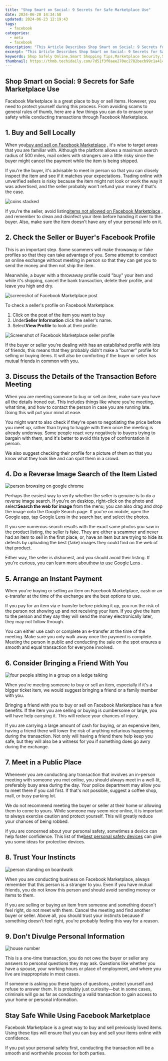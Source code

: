 ```yaml
---
title: "Shop Smart on Social: 9 Secrets for Safe Marketplace Use"
date: 2024-06-20 14:34:58
updated: 2024-06-23 12:19:43
tags:
  - facebook
categories:
  - meta
  - facebook
description: "This Article Describes Shop Smart on Social: 9 Secrets for Safe Marketplace Use"
excerpt: "This Article Describes Shop Smart on Social: 9 Secrets for Safe Marketplace Use"
keywords: Shop Safely Online,Smart Shopping Tips,Marketplace Security,Safe Social Shopping,Secure Online Buying,Navigate E-Markets Wisely,Savvy Digital Purchasing
thumbnail: https://thmb.techidaily.com/7d51f3f0aee270ec2782becb99c1a414abb8cba30f3dde81226f486e6ab605fb.jpg
---
```


## Shop Smart on Social: 9 Secrets for Safe Marketplace Use

 Facebook Marketplace is a great place to buy or sell items. However, you need to protect yourself during this process. From avoiding scams to general rules of thumb, here are a few things you can do to ensure your safety while conducting transactions through Facebook Marketplace.

## 1\. Buy and Sell Locally

 When you[buy and sell on Facebook Marketplace](https://www.makeuseof.com/what-is-facebook-marketplace/) , it's wise to target areas that you are familiar with. Although the platform allows a maximum search radius of 500 miles, mail orders with strangers are a little risky since the buyer might cancel the payment while the item is being shipped.

 If you're the buyer, it's advisable to meet in person so that you can closely inspect the item and see if it matches your expectations. Trading online with unverified sellers is risky because the item might not look or work the way it was advertised, and the seller probably won't refund your money if that's the case.

![coins stacked](https://static1.makeuseofimages.com/wordpress/wp-content/uploads/2020/11/Stacked-Coins.jpg)

 If you're the seller, avoid listing[items not allowed on Facebook Marketplace](https://www.facebook.com/policies%5Fcenter/commerce) , and remember to clean and disinfect your item before handing it over to the buyer. Also, make sure the item doesn't have any of your personal info on it.

## 2\. Check the Seller or Buyer's Facebook Profile

 This is an important step. Some scammers will make throwaway or fake profiles so that they can take advantage of you. Some attempt to conduct an online exchange without meeting in person so that they can get you to send the money and then not ship the item.

 Meanwhile, a buyer with a throwaway profile could "buy" your item and while it's shipping, cancel the bank transaction, delete their profile, and leave you high and dry.

![screenshot of Facebook Marketplace post](https://static1.makeuseofimages.com/wordpress/wp-content/uploads/2020/11/Screenshot-Facebook-Marketplace-Post.jpg)

To check a seller's profile on Facebook Marketplace:

1. Click on the post of the item you want to buy
2. Under**Seller Information** click the seller's name.
3. Select**View Profile** to look at their profile.

![Screenshot of Facebook Marketplace seller profile](https://static1.makeuseofimages.com/wordpress/wp-content/uploads/2020/11/Screenshot-Facebook-Marketplace-Seller-Profile.jpg)

 If the buyer or seller you're dealing with has an established profile with lots of friends, this means that they probably didn't make a "burner" profile for selling or buying items. It will also be comforting if the buyer or seller has mutual friends in common with you.

## 3\. Discuss the Details of the Transaction Before Meeting

 When you are meeting someone to buy or sell an item, make sure you have all the details ironed out. This includes things like where you're meeting, what time, and how to contact the person in case you are running late. Doing this will put your mind at ease.

 You might want to also check if they're open to negotiating the price before you meet up, rather than trying to haggle with them once the meeting is already underway. Some people react very negatively to buyers trying to bargain with them, and it's better to avoid this type of confrontation in person.

 We also suggest checking their profile for a picture of them so that you know what they look like and can spot them in a crowd.

## 4\. Do a Reverse Image Search of the Item Listed

![person browsing on google chrome](https://static1.makeuseofimages.com/wordpress/wp-content/uploads/2022/10/person-browsing-on-google-chrome.jpg)

 Perhaps the easiest way to verify whether the seller is genuine is to do a reverse image search. If you're on desktop, right-click on the photo and select**Search the web for image** from the menu; you can also drag and drop the image onto the Google Search page. If you're on mobile, open the Google app, tap Google Lens in the search bar, and select the photos.

 If you see numerous search results with the exact same photos you saw in the product listing, the seller is fake. They are either a scammer and never had an item to sell in the first place, or, have an item but are trying to hide its defects by uploading the best (fake) images they could find on the web of that product.

 Either way, the seller is dishonest, and you should avoid their listing. If you're curious, you can learn more about[how to use Google Lens](https://www.makeuseof.com/tag/google-lens/) .

## 5\. Arrange an Instant Payment

 When you're buying or selling an item on Facebook Marketplace, cash or an e-transfer at the time of the exchange are the best options to use.

 If you pay for an item via e-transfer before picking it up, you run the risk of the person not showing up and not receiving your item. If you give the item to the person and they say they will send the money electronically later, they may not follow through.

 You can either use cash or complete an e-transfer at the time of the meeting. Make sure you only walk away once the payment is complete. Meeting the person in public and conducting the sale on the spot ensures a smooth and equal transaction for everyone involved.

## 6\. Consider Bringing a Friend With You

![four people sitting in a group on a ledge talking](https://static1.makeuseofimages.com/wordpress/wp-content/uploads/2021/11/MUO--four-people-in-a-group.jpg)

 When you're meeting someone to buy or sell an item, especially if it's a bigger ticket item, we would suggest bringing a friend or a family member with you.

 Bringing a friend with you to buy or sell on Facebook Marketplace has a few benefits. If the item you are selling or buying is cumbersome or large, you will have help carrying it. This will reduce your chances of injury.

 If you are carrying a large amount of cash for buying, or an expensive item, having a friend there will lower the risk of anything nefarious happening during the transaction. Not only will having a friend there help keep you safe, but they will also be a witness for you if something does go awry during the exchange.

## 7\. Meet in a Public Place

 Whenever you are conducting any transaction that involves an in-person meeting with someone you met online, you should always meet in a well-lit, preferably busy area during the day. Your police department may allow you to meet there if you call first. If that's not possible, suggest a coffee shop, mall, or busy parking lot.

 We do not recommend meeting the buyer or seller at their home or allowing them to come to yours. While someone may seem nice online, it is important to always exercise caution and protect yourself. This will greatly reduce your chances of being robbed.

 If you are concerned about your personal safety, sometimes a device can help foster confidence. This list of the[best personal safety devices](https://www.makeuseof.com/tag/best-personal-safety-alarms/) can give you some ideas for protective devices.

## 8\. Trust Your Instincts

![person standing on boardwalk](https://static1.makeuseofimages.com/wordpress/wp-content/uploads/2020/11/Person-Standing-Alone-On-Boardwalk.jpg)

 When you are conducting business on Facebook Marketplace, always remember that this person is a stranger to you. Even if you have mutual friends, you do not know this person and should avoid sending money or items to them.

 If you are selling or buying an item from someone and something doesn't feel right, do not meet with them. Cancel the meeting and find another buyer or seller. Above all, you should trust your instincts because if something doesn't feel right, you're probably feeling this way for a reason.

## 9\. Don't Divulge Personal Information

![house number](https://static1.makeuseofimages.com/wordpress/wp-content/uploads/2020/11/Black-House-Number-Fourty-Four.jpg)

 This is a one-time transaction, you do not owe the buyer or seller any answers to personal questions they may ask. Questions like whether you have a spouse, your working hours or place of employment, and where you live are inappropriate in most cases.

 If someone is asking you these types of questions, protect yourself and refuse to answer them. It is probably just curiosity—but in some cases, criminals will go as far as conducting a valid transaction to gain access to your home or personal information.

## Stay Safe While Using Facebook Marketplace

 Facebook Marketplace is a great way to buy and sell previously loved items. Using these tips will ensure that you can buy and sell your items online with confidence.

 If you put your personal safety first, conducting the transaction will be a smooth and worthwhile process for both parties.


<ins class="adsbygoogle"
     style="display:block"
     data-ad-format="autorelaxed"
     data-ad-client="ca-pub-7571918770474297"
     data-ad-slot="1223367746"></ins>



<ins class="adsbygoogle"
     style="display:block"
     data-ad-client="ca-pub-7571918770474297"
     data-ad-slot="8358498916"
     data-ad-format="auto"
     data-full-width-responsive="true"></ins>
